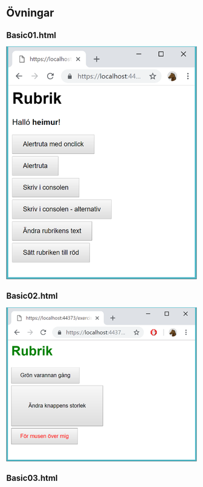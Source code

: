 ﻿# Övningar

## Basic01.html

![img/basic01.png](img/basic01.png)

## Basic02.html

![img/basic02.png](img/basic02.png)

## Basic03.html
